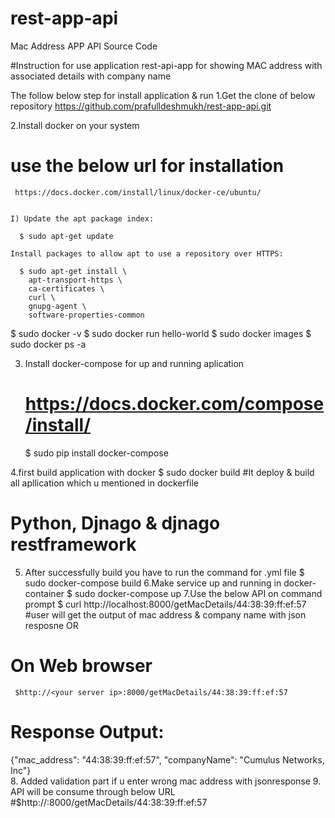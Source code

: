 # rest-app-api
Mac Address APP API Source Code

#Instruction for use application rest-api-app for showing MAC address with associated details with company name

The follow below step for install application & run 
1.Get the clone of below repository
  https://github.com/prafulldeshmukh/rest-app-api.git

 2.Install docker on your system 
   # use the below url for installation
     https://docs.docker.com/install/linux/docker-ce/ubuntu/

    
    I) Update the apt package index:

      $ sudo apt-get update

    Install packages to allow apt to use a repository over HTTPS:

      $ sudo apt-get install \
        apt-transport-https \
        ca-certificates \
        curl \
        gnupg-agent \
        software-properties-common
   $ sudo docker -v
   $ sudo docker run hello-world
   $ sudo docker images
   $ sudo docker ps -a
     
3. Install docker-compose for up and running aplication
   # https://docs.docker.com/compose/install/

   $ sudo pip install docker-compose

4.first build application with docker
  $ sudo docker build
  #It deploy & build all apllication which u mentioned in dockerfile 
  # Python, Djnago & djnago restframework

 5. After successfully build you have to run the command for .yml file
    $ sudo docker-compose build
 6.Make service up and running in docker-container
    $ sudo docker-compose up 
 7.Use the below API on command prompt
   $ curl http://localhost:8000/getMacDetails/44:38:39:ff:ef:57
   #user will get the output of mac address & company name with json resposne
       OR
   # On Web browser
     $http://<your server ip>:8000/getMacDetails/44:38:39:ff:ef:57

   # Response Output:
   {"mac_address": "44:38:39:ff:ef:57", "companyName": "Cumulus Networks, Inc"}  
 8. Added validation part if u enter wrong mac address with jsonresponse 
 9. API will be consume through below URL    
    #$http://<your server ip>:8000/getMacDetails/44:38:39:ff:ef:57
         


